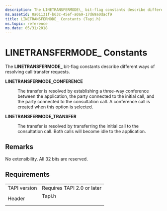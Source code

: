 ```yaml
---
description: The LINETRANSFERMODE\_ bit-flag constants describe different ways of resolving call transfer requests.
ms.assetid: 0a01131f-b63c-45ef-a0a9-17d69a0dacf9
title: LINETRANSFERMODE_ Constants (Tapi.h)
ms.topic: reference
ms.date: 05/31/2018
---
```


# LINETRANSFERMODE\_ Constants

The **LINETRANSFERMODE\_** bit-flag constants describe different ways of resolving call transfer requests.

<dl> <dt>

<span id="LINETRANSFERMODE_CONFERENCE"></span><span id="linetransfermode_conference"></span>**LINETRANSFERMODE\_CONFERENCE**
</dt> <dd> <dl> <dt>



The transfer is resolved by establishing a three-way conference between the application, the party connected to the initial call, and the party connected to the consultation call. A conference call is created when this option is selected.


</dt> </dl> </dd> <dt>

<span id="LINETRANSFERMODE_TRANSFER"></span><span id="linetransfermode_transfer"></span>**LINETRANSFERMODE\_TRANSFER**
</dt> <dd> <dl> <dt>



The transfer is resolved by transferring the initial call to the consultation call. Both calls will become idle to the application.


</dt> </dl> </dd> </dl>

## Remarks

No extensibility. All 32 bits are reserved.

## Requirements



|                         |                                                                                   |
|-------------------------|-----------------------------------------------------------------------------------|
| TAPI version<br/> | Requires TAPI 2.0 or later<br/>                                             |
| Header<br/>       | <dl> <dt>Tapi.h</dt> </dl> |



 

 




